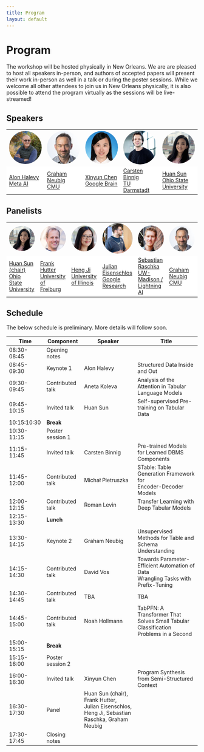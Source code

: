 ```yaml
---
title: Program
layout: default
---
```


# Program

The workshop will be hosted physically in New Orleans. We are are pleased to host all speakers in-person, and authors of accepted papers will present their work in-person as well in a talk or during the poster sessions. While we welcome all other attendees to join us in New Orleans physically, it is also possible to attend the program virtually as the sessions will be live-streamed!

## Speakers
<!-- We are pleased to host the following speakers:
<a href="https://ai.facebook.com/people/alon-halevy/" target="blank">Alon Halevy (keynote)</a>, Meta AI
    <details><summary>Bio</summary>
        Alon Halevy has been a Director at Facebook AI since August 2019. He works on Affective Computing and on data management for artificial intelligence, including the combination of neural and symbolic techniques for data management. Prior to Facebook, he was the CEO of Megagon Labs (2015-2018) and led the Structured Data Research Group at Google Research (2005-2015), where they developed WebTables and Google Fusion Tables. From 1998-2005 he was a professor at the University of Washington, where he founded the database group. Before that, he was at AT&T Bell Labs (and AT&T Labs) (1993-1997). He founded two startups, Nimble Technology and Transformic Inc. (acquired by Google in 2005). He received his Ph.D in Computer Science from Stanford in 1993 and his Bachelors in Computer Science and Mathematics from the Hebrew University of Jerusalem in 1988. He has authored two books: The Infinite Emotions of Coffee (December, 2011) and Principles of Data Integration (with AnHai Doan and Zack Ives, published in 2012). He is a Fellow of the ACM and a recipient of the PECASE Award and Sloan Fellowship. He and his co-authors received VLDB 10-year Best Paper Awards for their 2008 paper on WebTables and for their 1996 paper on the Information Manifold Data Integration System.
    </details>
<a href="http://www.phontron.com/" target="blank">Graham Neubig (keynote)</a>, Carnegie Mellon University
    <details><summary>Bio</summary>
    Graham Neubig is an associate professor at the Language Technologies Institute of Carnegie Mellon University. His research focuses on multilingual natural language processing, natural language interfaces to computers, and machine learning methods for NLP, with the final goal of every person in the world being able to communicate with each-other, and with computers in their own language. He also contributes to making NLP research more accessible through open publishing of research papers, advanced NLP course materials and video lectures, and open-source software, all of which are available on his web site.
    </details>
<a href="https://www.informatik.tu-darmstadt.de/datamanagement/datamanagement/index.en.jsp" target="blank">Carsten Binnig</a>, TU Darmstadt
    <details><summary>Bio</summary>
    Carsten Binnig is a Full Professor in the Computer Science department at at TU Darmstadt and an Adjunct Associate Professor in the Computer Science department at Brown University. Carsten received his PhD at the University of Heidelberg in 2008. Afterwards, he spent time as a postdoctoral researcher in the Systems Group at ETH Zurich and at SAP working on in-memory databases. Currently, his research focus is on the design of scalable data management systems, databases and modern hardware as well as machine learning for scalable systems. His work has been awarded with a Google Faculty Award, as well as multiple best paper and best demo awards for his research.
    </details>
<a href="https://www.microsoft.com/en-us/research/people/beichen/" target="blank">Bei Chen</a>, Microsoft Research
    <details><summary>Bio</summary>
    Bei Chen (陈蓓) is a senior researcher at Microsoft Research Asia. She joined Microsoft in 2017 after receiving her Ph.D. degree from Department of Computer Science and Technology in Tsinghua University. Her research interests are primarily on machine learning and its applications in natural language processing and data mining, especially latent feature models, probabilistic graphical models, Bayesian nonparametrics, reinforcement learning and deep learning.
    </details>
<a href="https://hci.stanford.edu/~cagatay/" target="blank">Çağatay Demiralp</a>, Sigma Computing
    <details><summary>Bio</summary>
    Çağatay is Chief Research Scientist at Sigma Computing. Previously, he was a senior research scientist at Megagon Labs, a visiting researcher with the data systems group at MIT CSAIL, and a research staff member at IBM Research. Between 2012-2014, he was a postdoctoral scholar at Stanford and member of IDL at the University of Washington. Çağatay obtained his PhD from Brown University and also co-founded Fitnescity, a startup providing easy access and data analytics for wellness lab tests.
    His current research focuses on solving problems at the intersection of Data Systems + Artificial Intelligence + Human-Computer Interaction at scale.
    </details>
<a href="http://web.cse.ohio-state.edu/~sun.397/" target="blank">Huan Sun</a>, Ohio State University
    <details><summary>Bio</summary>
    Huan Sun is an assistant professor in the Department of Computer Science
    and Engineering at the Ohio State University. She was a visiting scientist at
    the University of Washington in the first half of 2016, and received a Ph.D.
    in Computer Science from University of California, Santa Barbara (2015)
    and a B.S. in EEIS from the University of Science and Technology of China
    (2010). Her research interests lie in data mining and machine learning, with
    emphasis on question answering, text mining and understanding, network
    analysis, and human behavior understanding. Huan received the SIGKDD
    Ph.D. Dissertation Runner-Up Award (2016), the honor of being MIT EECS
    Rising Stars (2015), the UC Regents’ Special Fellowship (2010, 2014), and
    the CS Ph.D. Progress Award (2014).
    </details>
<a href="https://jungyhuk.github.io/" target="blank">Xinyun Chen</a>, Google Brain
    <details><summary>Bio</summary>
    Xinyun Chen is a senior research scientist at Google Brain. She obtained her Ph.D. degree at UC Berkeley, working with Prof. Dawn Song. Her research lies at the intersection of deep learning, programming languages, and security. Her recent research focuses on neural program synthesis and adversarial machine learning. She received the Facebook Fellowship in 2020, and Rising Stars in Machine Learning in 2021. Her work SpreadsheetCoder for spreadsheet formula prediction was integrated into Google Sheets, and she was part of the AlphaCode team when she interned at DeepMind.
    </details> -->


<table border="0" style="border:none; border-collapse:collapse; width: 100%; cellspacing:0; cellpadding:0" >
    <tr style="border:none"  align="left">
      <td style="border:none" width="16%"><a href="https://ai.facebook.com/people/alon-halevy/" target="blank"><img src="assets/ah.jpg" width="150px" align="bottom" style="border-radius: 50%"></a></td>
      <td style="border:none" width="16%"><a href="http://www.phontron.com/" target="blank"><img src="assets/gn.jpg" width="150px" align="bottom" style="border-radius: 50%"></a></td>
      <td style="border:none" width="16%"><a href="https://jungyhuk.github.io/" target="blank"><img src="assets/xc.jpg" width="150px" align="bottom" style="border-radius: 50%"></a></td>   
      <td style="border:none" width="16%"><a href="https://www.informatik.tu-darmstadt.de/fb20/organisation_fb20/professuren_und_gruppenleitungen/fb20professuren_und_gruppenleitungen_detailseite_21760.de.jsp" target="blank"><img src="assets/cb.jpg" width="150px" align="bottom" style="border-radius: 50%"></a></td>   
      <td style="border:none" width="16%"><a href="http://web.cse.ohio-state.edu/~sun.397/" target="blank"><img src="assets/hs.jpg" width="150px" align="bottom" style="border-radius: 50%"></a></td>
      <!-- <td style="border:none" width="16%"><a href="https://hci.stanford.edu/~cagatay/" target="blank"><img src="assets/cd.jpg" width="150px" align="bottom" style="border-radius: 50%"></a></td> -->
    </tr>
    <tr style="border:none" align="left">
      <td style="border:none" bgcolor="white"><a href="https://ai.facebook.com/people/alon-halevy/" target="blank">Alon Halevy<br>Meta AI</a></td>
      <td style="border:none" bgcolor="white"><a href="http://www.phontron.com/" target="blank">Graham Neubig<br>CMU</a></td>
      <td style="border:none" bgcolor="white"><a href="https://jungyhuk.github.io/" target="blank">Xinyun Chen<br>Google Brain</a></td>
      <td style="border:none" bgcolor="white"><a href="https://www.informatik.tu-darmstadt.de/fb20/organisation_fb20/professuren_und_gruppenleitungen/fb20professuren_und_gruppenleitungen_detailseite_21760.de.jsp" target="blank">Carsten Binnig<br>TU Darmstadt</a></td>
      <td style="border:none" bgcolor="white"><a href="http://web.cse.ohio-state.edu/~sun.397/" target="blank">Huan Sun<br>Ohio State University</a></td>
      <!-- <td style="border:none" bgcolor="white"><a href="https://hci.stanford.edu/~cagatay/" target="blank">Çağatay Demiralp<br>Sigma Computing</a></td>    -->
    </tr>
</table>


## Panelists

<table border="0" style="border:none; border-collapse:collapse; width: 100%; cellspacing:0; cellpadding:0" >
    <tr style="border:none"  align="left">
      <td style="border:none" width="16%"><a href="http://web.cse.ohio-state.edu/~sun.397/" target="blank"><img src="assets/hs.jpg" width="150px" align="bottom" style="border-radius: 50%"></a></td>
      <td style="border:none" width="16%"><a href="https://ml.informatik.uni-freiburg.de/profile/hutter/" target="blank"><img src="assets/fh.png" width="150px" align="bottom" style="border-radius: 50%"></a></td>
      <td style="border:none" width="16%"><a href="http://blender.cs.illinois.edu/hengji.html" target="blank"><img src="assets/hj.png" width="150px" align="bottom" style="border-radius: 50%"></a></td>
    <td style="border:none" width="16%"><a href="https://eisenjulian.github.io/" target="blank"><img src="assets/je.jpg" width="150px" align="bottom" style="border-radius: 50%"></a></td>
    <td style="border:none" width="16%"><a href="https://sebastianraschka.com/" target="blank"><img src="assets/sr.jpg" width="150px" align="bottom" style="border-radius: 50%"></a></td>
    <td style="border:none" width="16%"><a href="http://www.phontron.com/" target="blank"><img src="assets/gn.jpg" width="150px" align="bottom" style="border-radius: 50%"></a></td>
    </tr>
    <tr style="border:none" align="left">
      <td style="border:none" bgcolor="white"><a href="http://web.cse.ohio-state.edu/~sun.397/" target="blank">Huan Sun (chair)<br>Ohio State University</a></td>
      <td style="border:none" bgcolor="white"><a href="https://ml.informatik.uni-freiburg.de/profile/hutter/" target="blank">Frank Hutter<br>University of Freiburg</a></td>
      <td style="border:none" bgcolor="white"><a href="http://blender.cs.illinois.edu/hengji.html" target="blank">Heng Ji<br>University of Illinois</a></td>
      <td style="border:none" bgcolor="white"><a href="https://eisenjulian.github.io/" target="blank">Julian Eisenschlos<br>Google Research</a></td>
      <td style="border:none" bgcolor="white"><a href="https://sebastianraschka.com/" target="blank">Sebastian Raschka<br>UW-Madison / Lightning AI</a></td>
      <td style="border:none" bgcolor="white"><a href="http://www.phontron.com/" target="blank">Graham Neubig<br>CMU</a></td>
    </tr>
</table>



## Schedule

The below schedule is preliminary. More details will follow soon.

| Time | Component | Speaker | Title |
| ---- | --------- | ------- | ----- |
| 08:30-08:45 | Opening notes |  |  |
| 08:45-09:30 | Keynote 1 | Alon Halevy | Structured Data Inside and Out |
| 09:30-09:45 | Contributed talk | Aneta Koleva | Analysis of the Attention in Tabular Language Models |
| 09:45-10:15 | Invited talk | Huan Sun | Self-supervised Pre-training on Tabular Data |
| 10:15:10:30 | **Break** |  |  |
| 10:30-11:15 | Poster session 1 |  |  |
| 11:15-11:45 | Invited talk | Carsten Binnig | Pre-trained Models for Learned DBMS Components |
| 11:45-12:00 | Contributed talk | Michał Pietruszka | STable: Table Generation Framework for <br> Encoder-Decoder Models |
| 12:00-12:15 | Contributed talk | Roman Levin | Transfer Learning with Deep Tabular Models |
| 12:15-13:30 | **Lunch** |  |  |
| 13:30-14:15 | Keynote 2 | Graham Neubig | Unsupervised Methods for Table and Schema Understanding |
| 14:15-14:30 | Contributed talk | David Vos | Towards Parameter-Efficient Automation of Data <br> Wrangling Tasks with Prefix-Tuning |
| 14:30-14:45 | Contributed talk | TBA | TBA |
| 14:45-15:00 | Contributed talk | Noah Hollmann | TabPFN: A Transformer That Solves Small Tabular <br> Classification Problems in a Second |
| 15:00-15:15 | **Break** |  |  |
| 15:15-16:00 | Poster session 2 |  |  |
| 16:00-16:30 | Invited talk | Xinyun Chen | Program Synthesis from Semi-Structured Context |
| 16:30-17:30 | Panel | Huan Sun (chair), Frank Hutter, Julian Eisenschlos, <br>  Heng Ji, Sebastian Raschka, Graham Neubig  |  |
| 17:30-17:45 | Closing notes |  |  |

